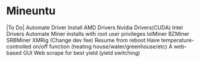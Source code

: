 # Mineuntu

|To Do|
  Automate Driver Install
    AMD Drivers
    Nvidia Drivers(CUDA)
    Intel Drivers
  Automate Miner installs with root user privileges
    lolMiner
    BZMiner
    SRBMiner
    XMRig (Change dev fee)
  Resume from reboot
  Have temperature-controlled on/off function (heating house/water/greenhouse/etc)
  A web-based GUI
  Web scrape for best yield (yield switching)
  
